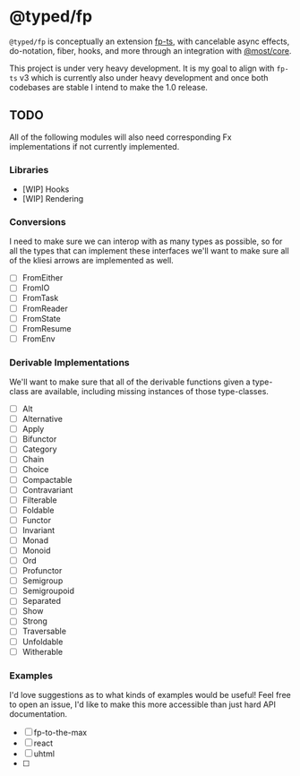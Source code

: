 # @typed/fp

`@typed/fp` is conceptually an extension [fp-ts](https://gcanti.github.io/fp-ts/), with cancelable async effects, do-notation, fiber, hooks, and more through an integration with [@most/core](https://github.com/most.js/core).

This project is under very heavy development. It is my goal to align with `fp-ts` v3 which is currently also under heavy development and once both codebases are stable I intend to make the 1.0 release.

## TODO

All of the following modules will also need corresponding Fx implementations if not 
currently implemented.

### Libraries

- [WIP] Hooks
- [WIP] Rendering

### Conversions

I need to make sure we can interop with as many types as possible, so for all the types that can implement these interfaces we'll want to make sure all of the kliesi arrows are 
implemented as well.

- [ ] FromEither
- [ ] FromIO
- [ ] FromTask
- [ ] FromReader
- [ ] FromState 
- [ ] FromResume 
- [ ] FromEnv 

### Derivable Implementations

We'll want to make sure that all of the derivable functions given a type-class are available, including missing instances of those type-classes.

- [ ] Alt 
- [ ] Alternative 
- [ ] Apply 
- [ ] Bifunctor 
- [ ] Category 
- [ ] Chain 
- [ ] Choice 
- [ ] Compactable 
- [ ] Contravariant 
- [ ] Filterable 
- [ ] Foldable 
- [ ] Functor 
- [ ] Invariant 
- [ ] Monad 
- [ ] Monoid 
- [ ] Ord 
- [ ] Profunctor 
- [ ] Semigroup 
- [ ] Semigroupoid
- [ ] Separated
- [ ] Show
- [ ] Strong
- [ ] Traversable
- [ ] Unfoldable
- [ ] Witherable

### Examples

I'd love suggestions as to what kinds of examples would be useful! Feel free to open an
issue, I'd like to make this more accessible than just hard API documentation.

- [ ] fp-to-the-max
- [ ] react
- [ ] uhtml
- [ ] 
